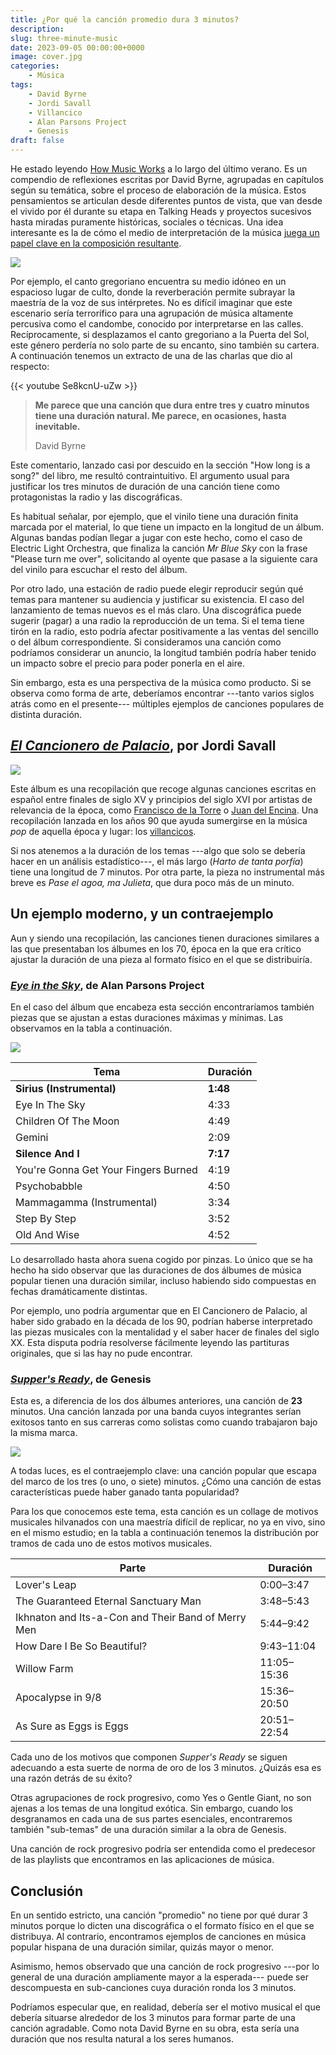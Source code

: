 ```yaml
---
title: ¿Por qué la canción promedio dura 3 minutos?
description:
slug: three-minute-music
date: 2023-09-05 00:00:00+0000
image: cover.jpg
categories:
    - Música
tags:
    - David Byrne
    - Jordi Savall
    - Villancico
    - Alan Parsons Project
    - Genesis
draft: false
---
```


He estado leyendo [How Music Works](https://en.wikipedia.org/wiki/How_Music_Works) a lo largo del último verano. Es un compendio de reflexiones escritas por David Byrne, agrupadas en capítulos según su temática, sobre el proceso de elaboración de la música. Estos pensamientos se articulan desde diferentes puntos de vista, que van desde el vivido por él durante su etapa en Talking Heads y proyectos sucesivos hasta miradas puramente históricas, sociales o técnicas. Una idea interesante es la de cómo el medio de interpretación de la música [juega un papel clave en la composición resultante](https://www.youtube.com/watch?v=Se8kcnU-uZw).

![](david-byrne-book.jpg)

Por ejemplo, el canto gregoriano encuentra su medio idóneo en un espacioso lugar de culto, donde la reverberación permite subrayar la maestría de la voz de sus intérpretes. No es difícil imaginar que este escenario sería terrorífico para una agrupación de música altamente percusiva como el candombe, conocido por interpretarse en las calles. Recíprocamente, si desplazamos el canto gregoriano a la Puerta del Sol, este género perdería no solo parte de su encanto, sino también su cartera. A continuación tenemos un extracto de una de las charlas que dio al respecto:

{{< youtube Se8kcnU-uZw >}}

> **Me parece que una canción que dura entre tres y cuatro minutos tiene una duración natural. Me parece, en ocasiones, hasta inevitable.**
>
> David Byrne

Este comentario, lanzado casi por descuido en la sección "How long is a song?" del libro, me resultó contraintuitivo. El argumento usual para justificar los tres minutos de duración de una canción tiene como protagonistas la radio y las discográficas.

Es habitual señalar, por ejemplo, que el vinilo tiene una duración finita marcada por el material, lo que tiene un impacto en la longitud de un álbum. Algunas bandas podían llegar a jugar con este hecho, como el caso de Electric Light Orchestra, que finaliza la canción *Mr Blue Sky* con la frase "Please turn me over", solicitando al oyente que pasase a la siguiente cara del vinilo para escuchar el resto del álbum.

Por otro lado, una estación de radio puede elegir reproducir según qué temas para mantener su audiencia y justificar su existencia. El caso del lanzamiento de temas nuevos es el más claro. Una discográfica puede sugerir (pagar) a una radio la reproducción de un tema. Si el tema tiene tirón en la radio, esto podría afectar positivamente a las ventas del sencillo o del álbum correspondiente. Si consideramos una canción como podríamos considerar un anuncio, la longitud también podría haber tenido un impacto sobre el precio para poder ponerla en el aire.

Sin embargo, esta es una perspectiva de la música como producto. Si se observa como forma de arte, deberíamos encontrar ---tanto varios siglos atrás como en el presente--- múltiples ejemplos de canciones populares de distinta duración.

## [*El Cancionero de Palacio*](https://www.discogs.com/release/8668711-Hesp%C3%A8rion-XX-Jordi-Savall-El-Cancionero-De-Palacio-1474-1516), por Jordi Savall

![](cancionero.jpg)

Este álbum es una recopilación que recoge algunas canciones escritas en español entre finales de siglo XV y principios del siglo XVI por artistas de relevancia de la época, como [Francisco de la Torre](https://es.wikipedia.org/wiki/Francisco_de_la_Torre_(compositor)) o [Juan del Encina](https://es.wikipedia.org/wiki/Juan_del_Encina). Una recopilación lanzada en los años 90 que ayuda sumergirse en la música *pop* de aquella época y lugar: los [villancicos](https://es.wikipedia.org/wiki/Villancico).

Si nos atenemos a la duración de los temas ---algo que solo se debería hacer en un análisis estadístico---, el más largo (*Harto de tanta porfía*) tiene una longitud de 7 minutos. Por otra parte, la pieza no instrumental más breve es *Pase el agoa, ma Julieta*, que dura poco más de un minuto.

## Un ejemplo moderno, y un contraejemplo

Aun y siendo una recopilación, las canciones tienen duraciones similares a las que presentaban los álbumes en los 70, época en la que era crítico ajustar la duración de una pieza al formato físico en el que se distribuiría.

### [*Eye in the Sky*](https://www.discogs.com/master/4424-The-Alan-Parsons-Project-Eye-In-The-Sky), de Alan Parsons Project

En el caso del álbum que encabeza esta sección encontraríamos también piezas que se ajustan a estas duraciones máximas y mínimas. Las observamos en la tabla a continuación.

![](eyeinthesky.jpg)

| Tema                                 | Duración |
|--------------------------------------|----------|
| **Sirius (Instrumental)**                |     **1:48** |
| Eye In The Sky                       |     4:33 |
| Children Of The Moon                 |     4:49 |
| Gemini                               |     2:09 |
| **Silence And I**                        |     **7:17** |
| You're Gonna Get Your Fingers Burned |     4:19 |
| Psychobabble                         |     4:50 |
| Mammagamma (Instrumental)            |     3:34 |
| Step By Step                         |     3:52 |
| Old And Wise                         |     4:52 |

Lo desarrollado hasta ahora suena cogido por pinzas. Lo único que se ha hecho ha sido observar que las duraciones de dos álbumes de música popular tienen una duración similar, incluso habiendo sido compuestas en fechas dramáticamente distintas.

Por ejemplo, uno podría argumentar que en El Cancionero de Palacio, al haber sido grabado en la década de los 90, podrían haberse interpretado las piezas musicales con la mentalidad y el saber hacer de finales del siglo XX. Esta disputa podría resolverse fácilmente leyendo las partituras originales, que si las hay no pude encontrar.

### [*Supper's Ready*](https://en.wikipedia.org/wiki/Supper%27s_Ready), de Genesis

Esta es, a diferencia de los dos álbumes anteriores, una canción de **23** minutos. Una canción lanzada por una banda cuyos integrantes serían exitosos tanto en sus carreras como solistas como cuando trabajaron bajo la misma marca.

![](foxtrot.jpg)

A todas luces, es el contraejemplo clave: una canción popular que escapa del marco de los tres (o uno, o siete) minutos. ¿Cómo una canción de estas características puede haber ganado tanta popularidad?

Para los que conocemos este tema, esta canción es un collage de motivos musicales hilvanados con una maestría difícil de replicar, no ya en vivo, sino en el mismo estudio; en la tabla a continuación tenemos la distribución por tramos de cada uno de estos motivos musicales.

| Parte                                                                     | Duración    |
|--------------------------------------------------------------------------|-------------|
| Lover's Leap                                                           |   0:00–3:47 |
| The Guaranteed Eternal Sanctuary Man                                   |   3:48–5:43 |
| Ikhnaton and Its-a-Con and Their Band of Merry Men                     |   5:44–9:42 |
| How Dare I Be So Beautiful?                                            |  9:43–11:04 |
| Willow Farm                                                            | 11:05–15:36 |
| Apocalypse in 9/8 | 15:36–20:50 |
| As Sure as Eggs is Eggs                            | 20:51–22:54 |

Cada uno de los motivos que componen *Supper's Ready* se siguen adecuando a esta suerte de norma de oro de los 3 minutos. ¿Quizás esa es una razón detrás de su éxito?

Otras agrupaciones de rock progresivo, como Yes o Gentle Giant, no son ajenas a los temas de una longitud exótica. Sin embargo, cuando los desgranamos en cada una de sus partes esenciales, encontraremos también "sub-temas" de una duración similar a la obra de Genesis.

Una canción de rock progresivo podría ser entendida como el predecesor de las playlists que encontramos en las aplicaciones de música.

## Conclusión

En un sentido estricto, una canción "promedio" no tiene por qué durar 3 minutos porque lo dicten una discográfica o el formato físico en el que se distribuya. Al contrario, encontramos ejemplos de canciones en música popular hispana de una duración similar, quizás mayor o menor.

Asimismo, hemos observado que una canción de rock progresivo ---por lo general de una duración ampliamente mayor a la esperada--- puede ser descompuesta en sub-canciones cuya duración ronda los 3 minutos.

Podríamos especular que, en realidad, debería ser el motivo musical el que debería situarse alrededor de los 3 minutos para formar parte de una canción agradable. Como nota David Byrne en su obra, esta sería una duración que nos resulta natural a los seres humanos.
